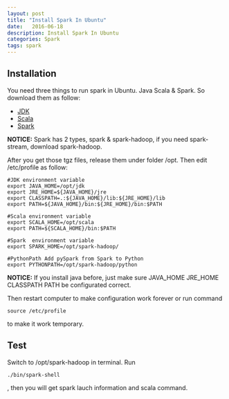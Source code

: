 ```yaml
---
layout: post
title: "Install Spark In Ubuntu"
date:   2016-06-18
description: Install Spark In Ubuntu
categories: Spark
tags: spark
---
```


## Installation
You need three things to run spark in Ubuntu. Java Scala & Spark. So download them as follow:

* [JDK](http://www.oracle.com/technetwork/java/javase/downloads/index.html)
* [Scala](http://www.scala-lang.org/)
* [Spark](http://spark.apache.org/downloads.html)

**NOTICE:** Spark has 2 types, spark & spark-hadoop, if you need spark-stream, download spark-hadoop.

After you get those tgz files, release them under folder /opt. Then edit /etc/profile as follow:

```
#JDK environment variable
export JAVA_HOME=/opt/jdk
export JRE_HOME=${JAVA_HOME}/jre
export CLASSPATH=.:${JAVA_HOME}/lib:${JRE_HOME}/lib
export PATH=${JAVA_HOME}/bin:${JRE_HOME}/bin:$PATH

#Scala environment variable
export SCALA_HOME=/opt/scala
export PATH=${SCALA_HOME}/bin:$PATH

#Spark  environment variable
export SPARK_HOME=/opt/spark-hadoop/

#PythonPath Add pySpark from Spark to Python
export PYTHONPATH=/opt/spark-hadoop/python
```

**NOTICE:** If you install java before, just make sure JAVA_HOME JRE_HOME CLASSPATH PATH be configurated correct.

Then restart computer to make configuration work forever or run command 
```
source /etc/profile
```
to make it work temporary.
## Test
Switch to /opt/spark-hadoop in terminal. Run 
```
./bin/spark-shell
```
, then you will get spark lauch information and scala command.
